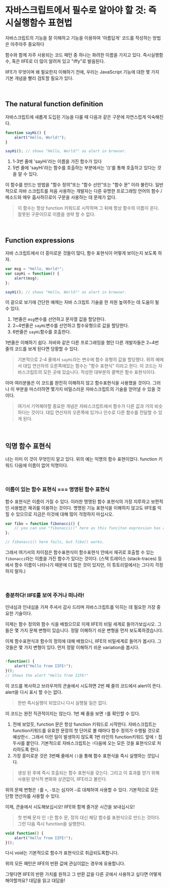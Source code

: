 # 자바스크립트에서 필수로 알아야 할 것: 즉시실행함수 표현법

자바스크립트의 기능을 잘 이해하고 기능을 이용하여 '아름답게' 코드를 작성하는 방법은 아주아주 중요하다

함수와 함께 자주 사용되는 코드 패턴 중 하나는 화려한 이름을 가지고 있다. 즉시실행함수, 혹은 IIFE로 더 많이 알려져 있고 "iffy"로 발음된다.

IIFE가 무엇이며 왜 필요한지 이해하기 전에, 우리는 JavaScript 기능에 대한 몇 가지 기본 개념을 빨리 검토할 필요가 있다.

<br>

## The natural function definition

자바스크립트에 새롭게 도입된 기능을 다룰 때 다음과 같은 구문에 자연스럽게 익숙해진다.

```js
function sayHi() {
    alert("Hello, World!");
}

sayHi(); // shows "Hello, World!" as alert in browser.
```

1. 1-3번 줄에 'sayHi'라는 이름을 가진 함수가 있다
2. 5번 줄에 'sayHi'라는 함수를 호출하는 부분에서는 '()'를 통해 호출하고 있다는 것을 알 수 있다.

이 함수를 만드는 방법을 "함수 정의"또는 "함수 선언"또는 "함수 문" 이라 불린다. 일반적으로 자바 스크립트를 처음 사용하는 개발자는 다른 유명한 프로그래밍 언어의 함수 / 메소드와 매우 흡사하므로이 구문을 사용하는 데 문제가 없다.

> 이 함수는 항상 function 키워드로 시작하며 그 뒤에 항상 함수의 이름이 온다. 잘못된 구문이므로 이름을 생략 할 수 없다.

<br>

## Function expressions

자바 스크립트에서 더 흥미로운 것들이 많다, 함수 표현식이 어떻게 보이는지 보도록 하자.

```js
var msg = "Hello, World!";
var sayHi = function() {
    alert(msg);
};

sayHi(); // shows "Hello, World!" as alert in browser.
```

이 겉으로 보기에 간단한 예제는 자바 스크립트 기술을 한 차원 높여주는 데 도움이 될 수 있다.

1. 1번줄은 `msg`변수를 선언하고 문자열 값을 할당한다.
2. 2~4번줄은 `sayHi`변수를 선언하고 함수유형으로 값을 할당한다.
3. 6번줄은 `sayHi`함수를 호출한다.

1번줄은 이해하기 쉽다. 자바와 같은 다른 프로그래밍을 했던 다른 개발자들은 2~4번 줄의 코드를 보게 된다면 당황할 수 있다.

> 기본적으로 2-4 줄에서 `sayHi`라는 변수에 함수 유형의 값을 할당했다.
> 위의 예에서 대입 연산자의 오른쪽에있는 함수는 "함수 표현식" 이라고 한다. 이 코드는 자바스크립트의 모든 곳에 있습니다. 작성한 대부분의 콜백은  함수 표현식이다.

아마 여러분들은 이 코드를 완전히 이해하지 않고 함수표현식을 사용했을 것이다. 그러나 이 부분을 마스터하면 몇가지 비밀스러운 자바스크립트의 기술을 얻어낼 수 있을 것이다.

> 여기서 기억해야할 중요한 개념은 자바스크립트에서 함수가 다른 값과 거의 비슷하다는 것이다. 대입 연산자의 오른쪽에 있거나 인수로 다른 함수를 전달할 수 있게 된다.

<br>

## 익명 함수 표현식
너는 이미 이 것이 무엇인지 알고 있다. 위의 예는 익명의 함수 표현이었다. function 키워드 다음에 이름이 없어 익명이다.

<br>

### 이름이 있는 함수 표현식 === 명명된 함수 표현식
함수 표현식은 이름이 가질 수 있다. 이러한 명명된 함수 표현식의 가장 지루하고 보편적인 사용법은 재귀를 이용하는 것이다. 명명된 기능 표현식을 이해하지 않고도 IIFE를 익힐 수 있으므로 지금은 이것에 대해 많이 걱정하지 마십시오.

```js
var fibo = function fibonacci() {
    // you can use "fibonacci()" here as this funciton expression has a name.
};

// fibonacci() here fails, but fibo() works.
```

그래서 여기서의 차이점은 함수표현식이 함수표현식 안에서 재귀로 호출할 수 있는 `fibonacci`라는 이름을 가진 함수가 있다는 것이다.
(스택 트레이스 (stack-traces) 등에서 함수 이름이 나타나기 때문에 더 많은 것이 있지만, 이 튜토리얼에서는 그다지 걱정하지 말자.)

<br>

### 충분하다! IIFE를 보여 주거나 떠나라!
인내심과 인내심을 가져 주셔서 감사 드리며 자바스크립트를 익히는 데 필요한 가장 중요한 기술이다.

이제는 함수 정의와 함수 식을 배웠으므로 이제 IIFE의 비밀 세계로 들어가보십시오. 그들은 몇 가지 문체 변형이 있습니다. 정말 이해하기 쉬운 변형을 먼저 보도록하겠습니다.

이제 함수표현식과 함수의 정의에 대해 배웠으니, IIFE의 비밀세계로 들어가 봅시다. 그것들은 몇 가지 변형이 있다. 먼저 정말 이해하기 쉬운 variation을 봅시다.
```js

!function() {
    alert("Hello from IIFE!");
}();
// Shows the alert "Hello from IIFE!"
```

이 코드를 복사하고 브라우저의 콘솔에서 시도하면 2번 째 줄의 코드에서 alert이 뜬다. alert을 다시 표시 할 수는 없다.

> 한번 즉시실행이 되었으니 다시 실행될 일은 없다.

이 코드는 완전 직관적이지는 않는다. 1번 째 줄을 보면 `!`를 확인할 수 있다.
1. 전에 보았듯, function 문은 항상 function 키워드로 시작한다. 자바스크립트는 function키워드를 유효한 문장의 첫 단어로 볼 때마다 함수 정의가 수행될 것으로 예상한ㄷ. 그래서 이런 일이 발생하지 않도록 1번 라인의 function키워드 앞에 `!` 접두사를 붙인다. 기본적으로 자바스크립트는 `!`다음에 오는 모든 것을 표현식으로 처리하도록 한다.
2. 가장 흥미로운 것은 3번째 줄에서 `()`을 통해 함수 표현식을 즉시 실행하는 것입니다.

> 생성 된 후에 즉시 호출되는 함수 표현식을 갖는다. 그리고 이 효과를 얻기 위해 사용된 양식적 변화와 상관없이, IIFE라고 불린다.

위의 문체 변형은 `!`를 `+`, `-`또는 심지어 `~`로 대체하여 사용할 수 있다. 기본적으로 모든 단항 연산자를 사용할 수 있다.

이제, 콘솔에서 시도해보십시오! IIFE와 함께 즐거운 시간을 보내십시오!

> 첫 번째 문자 인 `!`은 함수 문, 정의 대신 해당 함수를 표현식으로 만드는 것이다. 그런 다음 즉시 function을 실행한다.

```js
void function() {
    alert("Hello from IIFE!");
}();
```


다시 void는 기본적으로 함수가 표현식으로 취급되도록합니다.

위의 모든 패턴은 IIFE의 반환 값에 관심이없는 경우에 유용합니다.

그렇다면 IIFE의 반환 가치를 원하고 그 반환 값을 다른 곳에서 사용하고 싶다면 어떻게해야할까요? 대답을 읽고 대답을!